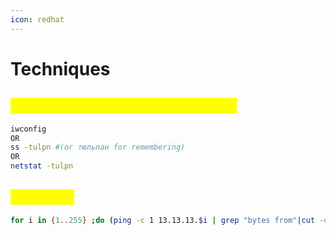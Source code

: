 ```yaml
---
icon: redhat
---
```


# Techniques

## <mark style="color:yellow;">**Check available network interfaces**</mark>

```bash
iwconfig
OR
ss -tulpn #(or тюльпан for remembering)
OR
netstat -tulpn
```

## <mark style="color:yellow;">Ping Scan</mark>

```bash
for i in {1..255} ;do (ping -c 1 13.13.13.$i | grep "bytes from"|cut -d ' ' -f4|tr -d ':' &);done
```

